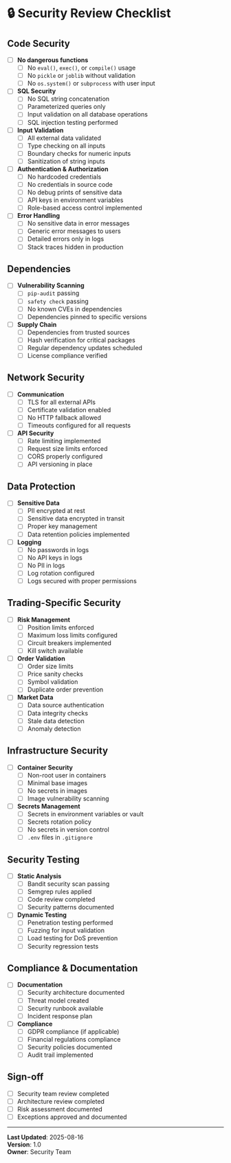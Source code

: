 # 🔒 Security Review Checklist

## Code Security
- [ ] **No dangerous functions**
  - [ ] No `eval()`, `exec()`, or `compile()` usage
  - [ ] No `pickle` or `joblib` without validation
  - [ ] No `os.system()` or `subprocess` with user input
  
- [ ] **SQL Security**
  - [ ] No SQL string concatenation
  - [ ] Parameterized queries only
  - [ ] Input validation on all database operations
  - [ ] SQL injection testing performed
  
- [ ] **Input Validation**
  - [ ] All external data validated
  - [ ] Type checking on all inputs
  - [ ] Boundary checks for numeric inputs
  - [ ] Sanitization of string inputs
  
- [ ] **Authentication & Authorization**
  - [ ] No hardcoded credentials
  - [ ] No credentials in source code
  - [ ] No debug prints of sensitive data
  - [ ] API keys in environment variables
  - [ ] Role-based access control implemented
  
- [ ] **Error Handling**
  - [ ] No sensitive data in error messages
  - [ ] Generic error messages to users
  - [ ] Detailed errors only in logs
  - [ ] Stack traces hidden in production

## Dependencies
- [ ] **Vulnerability Scanning**
  - [ ] `pip-audit` passing
  - [ ] `safety check` passing
  - [ ] No known CVEs in dependencies
  - [ ] Dependencies pinned to specific versions
  
- [ ] **Supply Chain**
  - [ ] Dependencies from trusted sources
  - [ ] Hash verification for critical packages
  - [ ] Regular dependency updates scheduled
  - [ ] License compliance verified

## Network Security
- [ ] **Communication**
  - [ ] TLS for all external APIs
  - [ ] Certificate validation enabled
  - [ ] No HTTP fallback allowed
  - [ ] Timeouts configured for all requests
  
- [ ] **API Security**
  - [ ] Rate limiting implemented
  - [ ] Request size limits enforced
  - [ ] CORS properly configured
  - [ ] API versioning in place

## Data Protection
- [ ] **Sensitive Data**
  - [ ] PII encrypted at rest
  - [ ] Sensitive data encrypted in transit
  - [ ] Proper key management
  - [ ] Data retention policies implemented
  
- [ ] **Logging**
  - [ ] No passwords in logs
  - [ ] No API keys in logs
  - [ ] No PII in logs
  - [ ] Log rotation configured
  - [ ] Logs secured with proper permissions

## Trading-Specific Security
- [ ] **Risk Management**
  - [ ] Position limits enforced
  - [ ] Maximum loss limits configured
  - [ ] Circuit breakers implemented
  - [ ] Kill switch available
  
- [ ] **Order Validation**
  - [ ] Order size limits
  - [ ] Price sanity checks
  - [ ] Symbol validation
  - [ ] Duplicate order prevention
  
- [ ] **Market Data**
  - [ ] Data source authentication
  - [ ] Data integrity checks
  - [ ] Stale data detection
  - [ ] Anomaly detection

## Infrastructure Security
- [ ] **Container Security**
  - [ ] Non-root user in containers
  - [ ] Minimal base images
  - [ ] No secrets in images
  - [ ] Image vulnerability scanning
  
- [ ] **Secrets Management**
  - [ ] Secrets in environment variables or vault
  - [ ] Secrets rotation policy
  - [ ] No secrets in version control
  - [ ] `.env` files in `.gitignore`

## Security Testing
- [ ] **Static Analysis**
  - [ ] Bandit security scan passing
  - [ ] Semgrep rules applied
  - [ ] Code review completed
  - [ ] Security patterns documented
  
- [ ] **Dynamic Testing**
  - [ ] Penetration testing performed
  - [ ] Fuzzing for input validation
  - [ ] Load testing for DoS prevention
  - [ ] Security regression tests

## Compliance & Documentation
- [ ] **Documentation**
  - [ ] Security architecture documented
  - [ ] Threat model created
  - [ ] Security runbook available
  - [ ] Incident response plan
  
- [ ] **Compliance**
  - [ ] GDPR compliance (if applicable)
  - [ ] Financial regulations compliance
  - [ ] Security policies documented
  - [ ] Audit trail implemented

## Sign-off
- [ ] Security team review completed
- [ ] Architecture review completed
- [ ] Risk assessment documented
- [ ] Exceptions approved and documented

---

**Last Updated**: 2025-08-16  
**Version**: 1.0  
**Owner**: Security Team